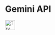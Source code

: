 # Gemini API

<a href="https://idx.google.com/new?template=https://github.com/ZeroCool2u/community-templates/tree/main/cloud-run-function">
  <img height="32" alt="Try in IDX" src="https://cdn.idx.dev/btn/try_dark_32.svg">
</a>
